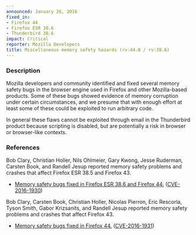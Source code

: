 ```yaml
---
announced: January 26, 2016
fixed_in:
- Firefox 44
- Firefox ESR 38.6
- Thunderbird 38.6
impact: Critical
reporter: Mozilla Developers
title: Miscellaneous memory safety hazards (rv:44.0 / rv:38.6)
---
```


<h3>Description</h3>

<p>Mozilla developers and community identified and fixed several memory safety
bugs in the browser engine used in Firefox and other Mozilla-based products.
Some of these bugs showed evidence of memory corruption under certain
circumstances, and we presume that with enough effort at least some of these
could be exploited to run arbitrary code.
</p>

<p class="note">In general these flaws cannot be exploited through email in the
Thunderbird product because scripting is disabled, but are potentially a risk in
browser or browser-like contexts.</p>

<h3>References</h3>


<p>Bob Clary, Christian Holler, Nils Ohlmeier, Gary Kwong, Jesse Ruderman, Carsten Book,
and Randell Jesup reported memory safety problems and crashes that affect Firefox ESR 38.5
and Firefox 43.</p>

<ul>
  <li><a
href="https://bugzilla.mozilla.org/buglist.cgi?bug_id=1230483,1233152,1233925,1234280,
1233346,1221385,1223670,1230639,1230668,1230686,1224200,1234571">
       Memory safety bugs fixed in Firefox ESR 38.6 and Firefox 44.</a>
(<a href="http://cve.mitre.org/cgi-bin/cvename.cgi?name=CVE-2016-1930"
class="ex-ref">CVE-2016-1930</a>)</li>
</ul>

<p>Bob Clary, Carsten Book, Christian Holler, Nicolas Pierron, Eric Rescorla, Tyson Smith,
Gabor Krizsanits, and Randell Jesup reported memory safety problems and crashes that
affect Firefox 43.</p>

<ul>
  <li><a
href="https://bugzilla.mozilla.org/buglist.cgi?bug_id=1229825,1231121,1180064,1186973,
1206675,1209546,1209368,1209366,1209365,1209358,1207298,1222015,1234576">
       Memory safety bugs fixed in Firefox 44.</a>
(<a href="http://cve.mitre.org/cgi-bin/cvename.cgi?name=CVE-2016-1931"
class="ex-ref">CVE-2016-1931</a>)</li>
</ul>


